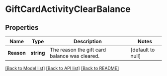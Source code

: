 # GiftCardActivityClearBalance

## Properties
Name | Type | Description | Notes
------------ | ------------- | ------------- | -------------
**Reason** | **string** | The reason the gift card balance was cleared. | [default to null]

[[Back to Model list]](../README.md#documentation-for-models) [[Back to API list]](../README.md#documentation-for-api-endpoints) [[Back to README]](../README.md)

